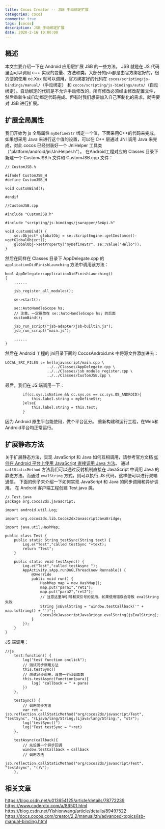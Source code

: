 ```yaml
---
title: Cocos Creator -- JSB 手动绑定扩展
categories: cocos
comments: true
tags: [cocos]
description: JSB 手动绑定扩展
date: 2020-2-16 10:00:00
---
```


## 概述

本文主要介绍一下在 Android 应用层扩展 JSB 的一些方法。
JSB 就是在 JS 代码里面可以调用 c++ 实现的变量、方法和类。大部分的jsb都是由官方绑定好的，很方便的使用 cc.Xxx 就可以调用，官方绑定好的代码在 `cocos/scripting/js-bindings/manual/`（手动绑定） 和 `cocos/scripting/js-bindings/auto/`（自动绑定）。自动绑定的代码是不允许手动修改的，所有修改必须经由修改配置文件，然后重新生成自动绑定代码完成。但有时我们想要加入自己客制化的需求，就需要对 JSB 进行扩展。

## 扩展全局属性

我们开始为 js 全局属性 `myDefineStr` 绑定一个值，下面采用C++的代码来完成。如果想采用 Java 来进行这个值的设置，可以在 C++ 层通过 JNI 调用 Java 来完成，对此 cocos 已经封装好一个 JniHelper 工具类（"platform/android/jni/JniHelper.h"）。
在Android工程对应的 Classes 目录下新建一个 CustomJSB.h 文件和 CustomJSB.cpp 文件：

```
// CustomJSB.h 

#ifndef CustomJSB_H
#define CustomJSB_H

void customBind();

#endif
```

```
//CustomJSB.cpp

#include "CustomJSB.h"

#include "scripting/js-bindings/jswrapper/SeApi.h"

void customBind() {
    se::Object* globalObj = se::ScriptEngine::getInstance()->getGlobalObject();
    globalObj->setProperty("myDefineStr", se::Value("Hello"));
}
```

然后在同样在 Classes 目录下 AppDelegate.cpp 的 `applicationDidFinishLaunching` 方法中调用该方法：

```
bool AppDelegate::applicationDidFinishLaunching()
{
    ......
    
    jsb_register_all_modules();
    
    se->start();

    se::AutoHandleScope hs;
    // 注意，一定要放在 se::AutoHandleScope hs; 的后面
    customBind();

    jsb_run_script("jsb-adapter/jsb-builtin.js");
    jsb_run_script("main.js");
    
    ......
}
```

然后在 Android 工程的 jni目录下面的 CocosAndroid.mk 中将源文件添加进去：

```
LOCAL_SRC_FILES := hellojavascript/main.cpp \
				   ../../Classes/AppDelegate.cpp \
				   ../../Classes/jsb_module_register.cpp \
				   ../../Classes/CustomJSB.cpp \
```

最后，我们在 JS 端调用一下：

```
        if(cc.sys.isNative && cc.sys.os == cc.sys.OS_ANDROID){
            this.label.string = myDefineStr;
        }else{
            this.label.string = this.text;
        }
```

因为 Android 原生平台能使用，做个平台区分。
重新构建和运行工程，在Web和Android平台均正常运行。

## 扩展静态方法

关于扩展静态方法，实现 JavaScript 和 Java 如何互相调用，请参考官方文档 [如何在 Android 平台上使用 JavaScript 直接调用 Java 方法](https://docs.cocos.com/creator/2.2/manual/zh/advanced-topics/java-reflection.html)。
通过 `callStaticMethod` 方法我们可以通过反射机制直接在 JavaScript 中调用 Java 的静态方法。而通过 `evalString` 方式，则可以执行 JS 代码，这样便可以进行双端通信。
下面的例子来介绍一下如何实现 JavaScript 和 Java 的同步调用和异步调用。
在 Android 客户端工程创建 Test.java 类。

```
// Test.java
package org.cocos2dx.javascript;

import android.util.Log;

import org.cocos2dx.lib.Cocos2dxJavascriptJavaBridge;

import java.util.HashMap;

public class Test {
    public static String testSync(String text) {
        Log.e("Test","called testSync "+text);
        return "Test";
    }

    public static void testAsync() {
        Log.e("Test","called testAsync ");
        AppActivity.sApp.runOnGLThread(new Runnable() {
            @Override
            public void run() {
                HashMap map = new HashMap();
                map.put("para1","ret1");
                map.put("para2","ret2");
                // 注意这里单引号和双引号的使用，如果使用错误会导致 evalString 失败
                String jsEvalString = "window.testCallback('" + map.toString() + "')";;
                Cocos2dxJavascriptJavaBridge.evalString(jsEvalString);
            }
        });
    }
}
```

JS 端调用：

```
//js
    test:function() {
        log("test function onclick");
        // 测试同步调用方法
        this.testSync()
        // 测试异步调用，设置一个回调函数
        this.testAsync(function(para){
            log( "callback = " + para)
        })
    },
    
    testSync() {
        // 调用同步方法
        var ret = jsb.reflection.callStaticMethod("org/cocos2dx/javascript/Test", "testSync", "(Ljava/lang/String;)Ljava/lang/String;", "str");
        log("testSync()")
        log("Test testSync = "+ret)
    },

    testAsync(callback){
        // 先设置一个异步回调
        window.testCallback = callback
        // 调用方法
        jsb.reflection.callStaticMethod("org/cocos2dx/javascript/Test", "testAsync", "()V");
    },
```


## 相关文章

https://blog.csdn.net/u013654125/article/details/78772239
https://www.codercto.com/a/86501.html
https://blog.csdn.net/Yishionwang/article/details/89497522
https://docs.cocos.com/creator/2.2/manual/zh/advanced-topics/jsb-manual-binding.html
